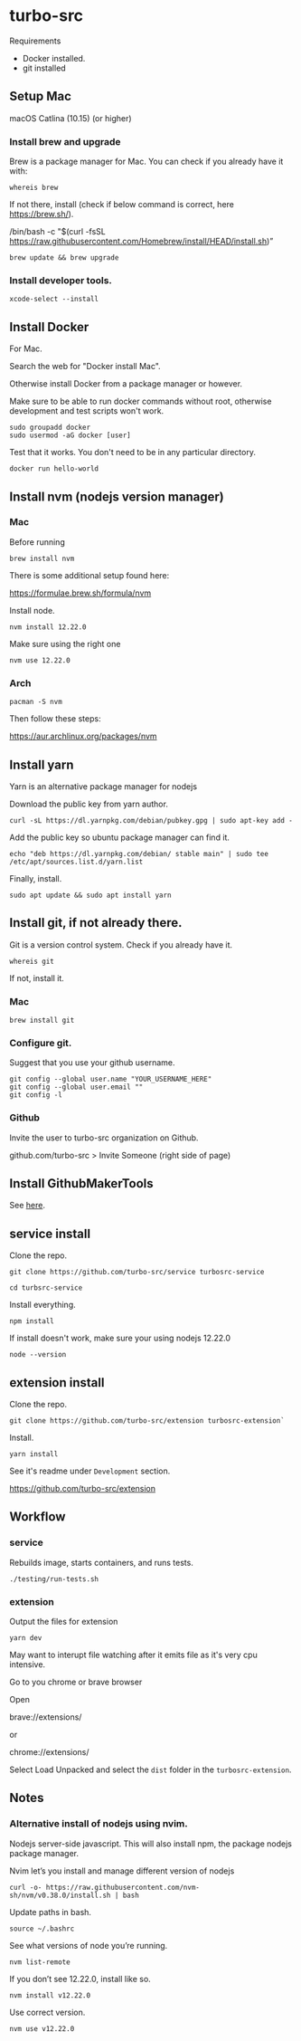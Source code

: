 # turbo-src

Requirements

* Docker installed.
* git installed

## Setup Mac

macOS Catlina (10.15) (or higher)


### Install brew and upgrade

Brew is a package manager for Mac. You can check if you already have it with:

`whereis brew`


If not there, install (check if below command is correct, here https://brew.sh/).

/bin/bash -c "$(curl -fsSL https://raw.githubusercontent.com/Homebrew/install/HEAD/install.sh)”

`brew update && brew upgrade`

### Install developer tools.

`xcode-select --install`

## Install Docker

For Mac.

Search the web for "Docker install Mac".

Otherwise install Docker from a package manager or however.

Make sure to be able to run docker commands without root, otherwise development and test scripts won't work.

```
sudo groupadd docker
sudo usermod -aG docker [user]
```


Test that it works. You don't need to be in any particular directory.

`docker run hello-world`


## Install nvm (nodejs version manager)

### Mac

Before running

`brew install nvm`

There is some additional setup found here:

https://formulae.brew.sh/formula/nvm

Install node.

`nvm install 12.22.0`

Make sure using the right one

`nvm use 12.22.0`

### Arch

```
pacman -S nvm
```

Then follow these steps:

https://aur.archlinux.org/packages/nvm

## Install yarn

Yarn is an alternative package manager for nodejs

Download the public key from yarn author.

`curl -sL https://dl.yarnpkg.com/debian/pubkey.gpg | sudo apt-key add -`

Add the public key so ubuntu package manager can find it.

`echo "deb https://dl.yarnpkg.com/debian/ stable main" |
sudo tee /etc/apt/sources.list.d/yarn.list`

Finally, install.

`sudo apt update && sudo apt install yarn`

## Install git, if not already there.

Git is a version control system. Check if you already have it.

`whereis git`

If not, install it.

### Mac

`brew install git`

### Configure git.

Suggest that you use your github username.

```
git config --global user.name "YOUR_USERNAME_HERE"
git config --global user.email ""
git config -l
```
### Github

Invite the user to turbo-src organization on Github.

github.com/turbo-src > Invite Someone (right side of page)

## Install GithubMakerTools

See [here](https://github.com/turbo-src/GithubMakerTools).

## service install

Clone the repo.

`git clone https://github.com/turbo-src/service turbosrc-service`

`cd turbsrc-service`

Install everything.

`npm install`

If install doesn't work, make sure your using nodejs 12.22.0

`node --version`

## extension install

Clone the repo.

```
git clone https://github.com/turbo-src/extension turbosrc-extension`
```

Install.

```
yarn install
```

See it's readme under `Development` section.

https://github.com/turbo-src/extension

## Workflow

### service

Rebuilds image, starts containers, and runs tests.

```
./testing/run-tests.sh
```

### extension

Output the files for extension

```
yarn dev
```

May want to interupt file watching after it emits file as it's very cpu intensive.

Go to you chrome or brave browser

Open

brave://extensions/

or

chrome://extensions/

Select Load Unpacked and select the `dist` folder in the `turbosrc-extension`.

## Notes


### Alternative install of nodejs using nvim.

Nodejs server-side javascript. This will also install npm, the package nodejs package manager.

Nvim let’s you install and manage different version of nodejs

`curl -o- https://raw.githubusercontent.com/nvm-sh/nvm/v0.38.0/install.sh | bash`

Update paths in bash.

`source ~/.bashrc`

See what versions of node you’re running.

`nvm list-remote`

If you don’t see 12.22.0, install like so.

`nvm install v12.22.0`

Use correct version.

`nvm use v12.22.0`
